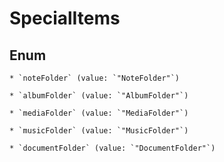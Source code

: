 
# SpecialItems

## Enum


    * `noteFolder` (value: `"NoteFolder"`)

    * `albumFolder` (value: `"AlbumFolder"`)

    * `mediaFolder` (value: `"MediaFolder"`)

    * `musicFolder` (value: `"MusicFolder"`)

    * `documentFolder` (value: `"DocumentFolder"`)



